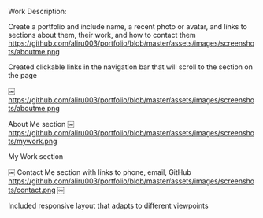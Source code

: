 Work Description:

Create a portfolio and include name, a recent photo or avatar, and links to sections about them, their work, and how to contact them
https://github.com/aliru003/portfolio/blob/master/assets/images/screenshots/aboutme.png

Created clickable links in the navigation bar that will scroll to the section on the page

￼https://github.com/aliru003/portfolio/blob/master/assets/images/screenshots/aboutme.png

About Me section 
￼
https://github.com/aliru003/portfolio/blob/master/assets/images/screenshots/mywork.png

My Work section 

￼
Contact Me section with links to phone, email, GitHub
https://github.com/aliru003/portfolio/blob/master/assets/images/screenshots/contact.png
￼

Included responsive layout that adapts to different viewpoints
